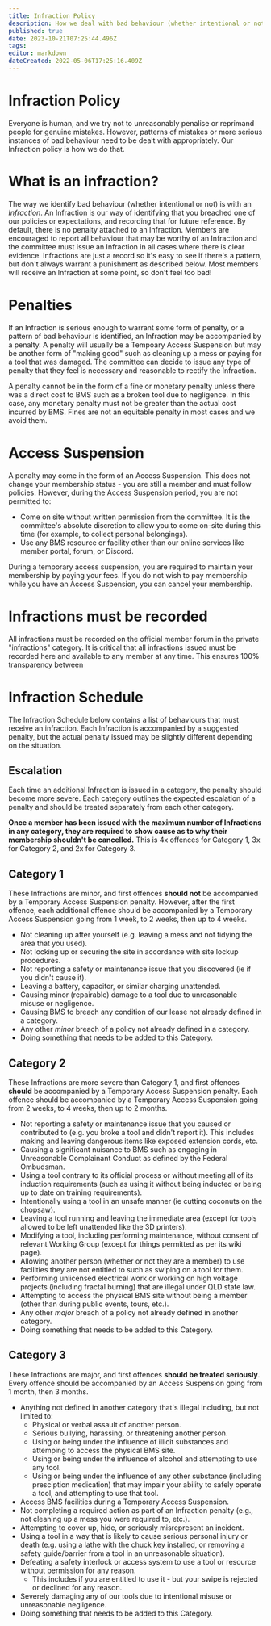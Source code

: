 ```yaml
---
title: Infraction Policy
description: How we deal with bad behaviour (whether intentional or not) and issue Infractions/penalties.
published: true
date: 2023-10-21T07:25:44.496Z
tags: 
editor: markdown
dateCreated: 2022-05-06T17:25:16.409Z
---
```


# Infraction Policy
Everyone is human, and we try not to unreasonably penalise or reprimand people for genuine mistakes. However, patterns of mistakes or more serious instances of bad behaviour need to be dealt with appropriately. Our Infraction policy is how we do that.

# What is an infraction?
The way we identify bad behaviour (whether intentional or not) is with an *Infraction*. An Infraction is our way of identifying that you breached one of our policies or expectations, and recording that for future reference. By default, there is no penalty attached to an Infraction. Members are encouraged to report all behaviour that may be worthy of an Infraction and the committee must issue an Infraction in all cases where there is clear evidence. Infractions are just a record so it's easy to see if there's a pattern, but don't always warrant a punishment as described below. Most members will receive an Infraction at some point, so don't feel too bad!

# Penalties
If an Infraction is serious enough to warrant some form of penalty, or a pattern of bad behaviour is identified, an Infraction may be accompanied by a penalty. A penalty will usually be a Tempoary Access Suspension but may be another form of "making good" such as cleaning up a mess or paying for a tool that was damaged. The committee can decide to issue any type of penalty that they feel is necessary and reasonable to rectify the Infraction.

A penalty cannot be in the form of a fine or monetary penalty unless there was a direct cost to BMS such as a broken tool due to negligence. In this case, any monetary penalty must not be greater than the actual cost incurred by BMS. Fines are not an equitable penalty in most cases and we avoid them.

# Access Suspension
A penalty may come in the form of an Access Suspension. This does not change your membership status - you are still a member and must follow policies. However, during the Access Suspension period, you are not permitted to:
* Come on site without written permission from the committee. It is the committee's absolute discretion to allow you to come on-site during this time (for example, to collect personal belongings).
* Use any BMS resource or facility other than our online services like member portal, forum, or Discord.

During a temporary access suspension, you are required to maintain your membership by paying your fees. If you do not wish to pay membership while you have an Access Suspension, you can cancel your membership.

# Infractions must be recorded
All infractions must be recorded on the official member forum in the private "infractions" category. It is critical that all infractions issued must be recorded here and available to any member at any time. This ensures 100% transparency between 

# Infraction Schedule
The Infraction Schedule below contains a list of behaviours that must receive an infraction. Each Infraction is accompanied by a suggested penalty, but the actual penalty issued may be slightly different depending on the situation.

## Escalation
Each time an additional Infraction is issued in a category, the penalty should become more severe. Each category outlines the expected escalation of a penalty and should be treated separately from each other category.

**Once a member has been issued with the maximum number of Infractions in any category, they are required to show cause as to why their membership shouldn't be cancelled.** This is 4x offences for Category 1, 3x for Category 2, and 2x for Category 3.

## Category 1
These Infractions are minor, and first offences **should not** be accompanied by a Temporary Access Suspension penalty. However, after the first offence, each additional offence should be accompanied by a Temporary Access Suspension going from 1 week, to 2 weeks, then up to 4 weeks.

* Not cleaning up after yourself (e.g. leaving a mess and not tidying the area that you used).
* Not locking up or securing the site in accordance with site lockup procedures.
* Not reporting a safety or maintenance issue that you discovered (ie if you didn't cause it).
* Leaving a battery, capacitor, or similar charging unattended.
* Causing minor (repairable) damage to a tool due to unreasonable misuse or negligence.
* Causing BMS to breach any condition of our lease not already defined in a category.
* Any other *minor* breach of a policy not already defined in a category.
* Doing something that needs to be added to this Category.

## Category 2
These Infractions are more severe than Category 1, and first offences **should** be accompanied by a Temporary Access Suspension penalty. Each offence should be accompanied by a Temporary Access Suspension going from 2 weeks, to 4 weeks, then up to 2 months.

* Not reporting a safety or maintenance issue that you caused or contributed to (e.g. you broke a tool and didn't report it). This includes making and leaving dangerous items like exposed extension cords, etc.
* Causing a significant nuisance to BMS such as engaging in Unreasonable Complainant Conduct as defined by the Federal Ombudsman.
* Using a tool contrary to its official process or without meeting all of its induction requirements (such as using it without being inducted or being up to date on training requirements).
* Intentionally using a tool in an unsafe manner (ie cutting coconuts on the chopsaw).
* Leaving a tool running and leaving the immediate area (except for tools allowed to be left unattended like the 3D printers).
* Modifying a tool, including performing maintenance, without consent of relevant Working Group (except for things permitted as per its wiki page).
* Allowing another person (whether or not they are a member) to use facilities they are not entitled to such as swiping on a tool for them.
* Performing unlicensed electrical work or working on high voltage projects (including fractal burning) that are illegal under QLD state law.
* Attempting to access the physical BMS site without being a member (other than during public events, tours, etc.).
* Any other *major* breach of a policy not already defined in another category.
* Doing something that needs to be added to this Category.

## Category 3
These Infractions are major, and first offences **should be treated seriously**. Every offence should be accompanied by an Access Suspension going from 1 month, then 3 months.

* Anything not defined in another category that's illegal including, but not limited to:
	* Physical or verbal assault of another person.
  * Serious bullying, harassing, or threatening another person.
  * Using or being under the influence of illicit substances and attemping to access the physical BMS site.
  * Using or being under the influence of alcohol and attempting to use any tool.
  * Using or being under the influence of any other substance (including presciption medication) that may impair your ability to safely operate a tool, and attempting to use that tool.
* Access BMS facilities during a Temporary Access Suspension.
* Not completing a required action as part of an Infraction penalty (e.g., not cleaning up a mess you were required to, etc.).
* Attempting to cover up, hide, or seriously misrepresent an incident.
* Using a tool in a way that is likely to cause serious personal injury or death (e.g. using a lathe with the chuck key installed, or removing a safety guide/barrier from a tool in an unreasonable situation).
* Defeating a safety interlock or access system to use a tool or resource without permission for any reason.
    * This includes if you are entitled to use it - but your swipe is rejected or declined for any reason.
* Severely damaging any of our tools due to intentional misuse or unreasonable negligence.
* Doing something that needs to be added to this Category.
